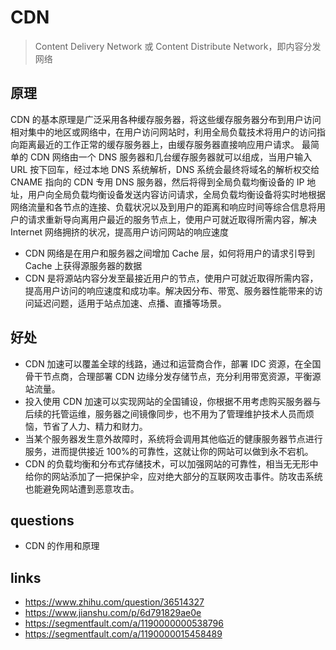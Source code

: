 # CDN

> Content Delivery Network 或 Content Distribute Network，即内容分发网络

## 原理

CDN 的基本原理是广泛采用各种缓存服务器，将这些缓存服务器分布到用户访问相对集中的地区或网络中，在用户访问网站时，利用全局负载技术将用户的访问指向距离最近的工作正常的缓存服务器上，由缓存服务器直接响应用户请求。
最简单的 CDN 网络由一个 DNS 服务器和几台缓存服务器就可以组成，当用户输入 URL 按下回车，经过本地 DNS 系统解析，DNS 系统会最终将域名的解析权交给 CNAME 指向的 CDN 专用 DNS 服务器，然后将得到全局负载均衡设备的 IP 地址，用户向全局负载均衡设备发送内容访问请求，全局负载均衡设备将实时地根据网络流量和各节点的连接、负载状况以及到用户的距离和响应时间等综合信息将用户的请求重新导向离用户最近的服务节点上，使用户可就近取得所需内容，解决 Internet 网络拥挤的状况，提高用户访问网站的响应速度

- CDN 网络是在用户和服务器之间增加 Cache 层，如何将用户的请求引导到 Cache 上获得源服务器的数据
- CDN 是将源站内容分发至最接近用户的节点，使用户可就近取得所需内容，提高用户访问的响应速度和成功率。解决因分布、带宽、服务器性能带来的访问延迟问题，适用于站点加速、点播、直播等场景。

## 好处

- CDN 加速可以覆盖全球的线路，通过和运营商合作，部署 IDC 资源，在全国骨干节点商，合理部署 CDN 边缘分发存储节点，充分利用带宽资源，平衡源站流量。
- 投入使用 CDN 加速可以实现网站的全国铺设，你根据不用考虑购买服务器与后续的托管运维，服务器之间镜像同步，也不用为了管理维护技术人员而烦恼，节省了人力、精力和财力。
- 当某个服务器发生意外故障时，系统将会调用其他临近的健康服务器节点进行服务，进而提供接近 100%的可靠性，这就让你的网站可以做到永不宕机。
- CDN 的负载均衡和分布式存储技术，可以加强网站的可靠性，相当无无形中给你的网站添加了一把保护伞，应对绝大部分的互联网攻击事件。防攻击系统也能避免网站遭到恶意攻击。

## questions

- CDN 的作用和原理

## links

- https://www.zhihu.com/question/36514327
- https://www.jianshu.com/p/6d791829ae0e
- https://segmentfault.com/a/1190000000538796
- https://segmentfault.com/a/1190000015458489
